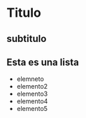 # Titulo 

## subtitulo


## Esta es una lista

* elemneto
* elemento2
* elemento3
* elemento4
* elemento5